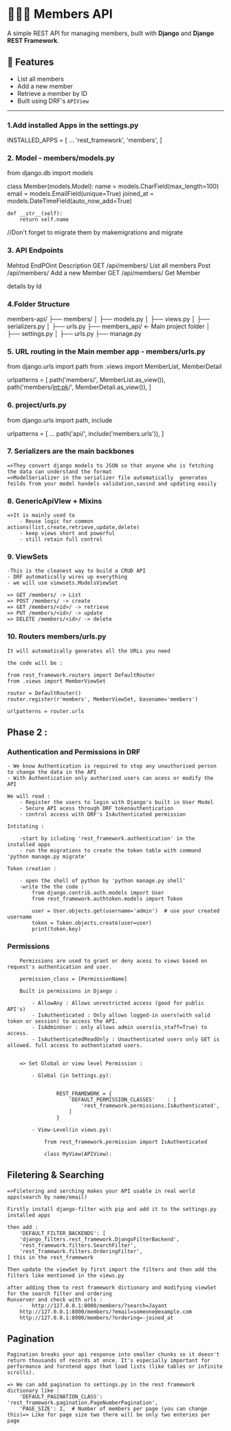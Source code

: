 # 🧑‍🤝‍🧑 Members API

A simple REST API for managing members, built with **Django** and **Django REST Framework**.

## 📌 Features

- List all members
- Add a new member
- Retrieve a member by ID
- Built using DRF's `APIView`

---

### 1.Add installed Apps in the settings.py

INSTALLED_APPS = [
    ...
    'rest_framework',
    'members',
]

### 2. Model - members/models.py

from django.db import models

class Member(models.Model):
    name = models.CharField(max_length=100)
    email = models.EmailField(unique=True)
    joined_at = models.DateTimeField(auto_now_add=True)

    def __str__(self):
        return self.name

//Don't forget to migrate them by makemigrations and migrate

### 3. API Endpoints 

Mehtod          EndPOint        Description
GET             /api/members/   List all members
Post            /api/members/   Add a new Member
GET             /api/members/<id>  Get Member 

details by Id

### 4.Folder Structure

members-api/
├── members/
│   ├── models.py
│   ├── views.py
│   ├── serializers.py
│   ├── urls.py
├── members_api/     ← Main project folder
│   ├── settings.py
│   ├── urls.py
├── manage.py


### 5. URL routing in the Main member app - members/urls.py

from django.urls import path
from .views import MemberList, MemberDetail

urlpatterns = [
    path('members/', MemberList.as_view()),
    path('members/<int:pk>/', MemberDetail.as_view()),
]

### 6. project/urls.py

from django.urls import path, include

urlpatterns = [
    ...
    path('api/', include('members.urls')),
]

### 7. Serializers are the main backbones 

    =>They convert django models to JSON so that anyone who is fetching the data can understand the format
    =>ModelSerializer in the serializer file automatically  generates feilds from your model handels validation,savind and updating easily

### 8. GenericApiVIew + Mixins

    =>It is mainly used to 
        - Reuse logic for common actions(list,create,retrieve,update,delete)
        - keep views short and powerful
        - still retain full control

### 9. ViewSets 

    -This is the cleanest way to build a CRUD API
    - DRF automatically wires up everything 
    - we will use viewsets.ModelsViewSet

    => GET /members/ -> List
    => POST /members/ -> create
    => GET /members/<id>/ -> retrieve
    => PUT /members/<id>/ -> update
    => DELETE /members/<id>/ -> delete

### 10. Routers members/urls.py

    It will automatically generates all the URLs you need

    the code will be : 

    from rest_framework.routers import DefaultRouter
    from .views import MemberViewSet

    router = DefaultRouter()
    router.register(r'members', MemberViewSet, basename='members')

    urlpatterns = router.urls

## Phase 2 :

 ### Authentication and Permissions in DRF

    - We know Authentication is required to stop any unauthorised person to change the data in the API
    - With Authentication only authorised users can acess or modify the API

    We will read : 
        - Register the users to login with Django's built in User Model
        - Secure API acess through DRF tokenauthentication
        - control access with DRF's IsAuthenticated permission

    Intitating :

        -start by icluding 'rest_framework.authentication' in the installed apps
        - run the migrations to create the token table with command 'python manage.py migrate'

    Token creation :

        - open the shell of python by 'python manage.py shell'
        -write the the code : 
            from django.contrib.auth.models import User
            from rest_framework.authtoken.models import Token

            user = User.objects.get(username='admin')  # use your created username
            token = Token.objects.create(user=user)
            print(token.key)

 ### Permissions

        Permissions are used to grant or deny acess to views based on request's authentication and user.
        
        permission_class = [PermissionName]

        Built in permissions in Django : 

            - AllowAny : Allows unrestricted access (good for public API's)
            - IsAuthenticated : Only allows logged-in users(with valid token or session) to access the API.
            - IsAdminUser : only allows admin users(is_staff=True) to access.
            - IsAuthenticatedReadOnly : Unauthenticated users only GET is allowed. full access to authenticated users.

        
        => Set Global or view level Permission :

            - Global (in Settings.py):

                
                    REST_FRAMEWORK = {
                        'DEFAULT_PERMISSION_CLASSES'    : [
                            'rest_framework.permissions.IsAuthenticated',
                        ]
                    }

            - View-Level(in views.py):

                from rest_framework.permission import IsAuthenticated

                class MyView(APIView):

## Filetering & Searching


    =>Filetering and serching makes your API usable in real world apps(search by name/email)
    
    Firstly install django-filter with pip and add it to the settings.py installed apps

    then add :
        'DEFAULT_FILTER_BACKENDS': [
        'django_filters.rest_framework.DjangoFilterBackend',
        'rest_framework.filters.SearchFilter',
        'rest_framework.filters.OrderingFilter',
    ] this in the rest_framework

    Then update the viewSet by first import the filters and then add the filters like mentioned in the views.py

    after adding them to rest framework dictionary and modifying viewSet for the search filter and ordering 
    Runserver and check with urls : 
        -   http://127.0.0.1:8000/members/?search=Jayant
        http://127.0.0.1:8000/members/?email=someone@example.com
        http://127.0.0.1:8000/members/?ordering=-joined_at

                
## Pagination 

    Pagination breaks your api response into smaller chunks so it doesn't return thousands of records at once. It's especially important for performance and forntend apps that load lists (like tables or infinite scrolls).

    => We can add pagination to settings.py in the rest framework dictionary like :
        'DEFAULT_PAGINATION_CLASS': 'rest_framework.pagination.PageNumberPagination',
        'PAGE_SIZE': 2,  # Number of members per page (you can change this)=> Like for page size two there will be only two enteries per page 



